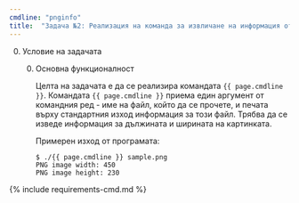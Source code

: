 ```yaml
---
cmdline: "pnginfo"
title:  "Задача №2: Реализация на команда за извличане на информация от файл с формат png"
---
```

0. Условие на задачата

   0. Основна функционалност

      Целта на задачата е да се реализира командата `{{ page.cmdline }}`. Командата `{{ page.cmdline }}` приема един аргумент от командния ред - име на файл, който да се прочете, и печата върху стандартния изход информация за този файл. Трябва да се изведе информация за дължината и ширината на картинката.

      Примерен изход от програмата:
      ```
      $ ./{{ page.cmdline }} sample.png
      PNG image width: 450
      PNG image height: 230
      ```

{% include requirements-cmd.md %}
